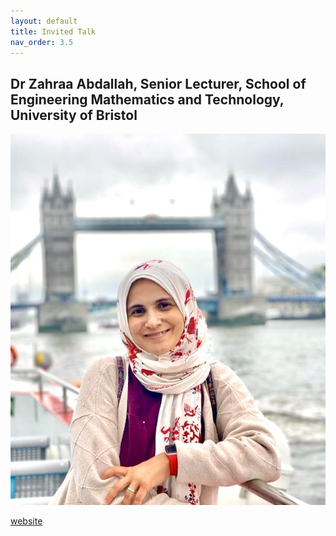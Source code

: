 ```yaml
---
layout: default
title: Invited Talk 
nav_order: 3.5
---
```



## Dr Zahraa Abdallah, Senior Lecturer, School of Engineering Mathematics and Technology, University of Bristol

![Zahraa Abdallah](<Profile_Photo_Zahraa.jpg>)



[website](https://research-information.bris.ac.uk/en/persons/zahraa-s-abdallah)
